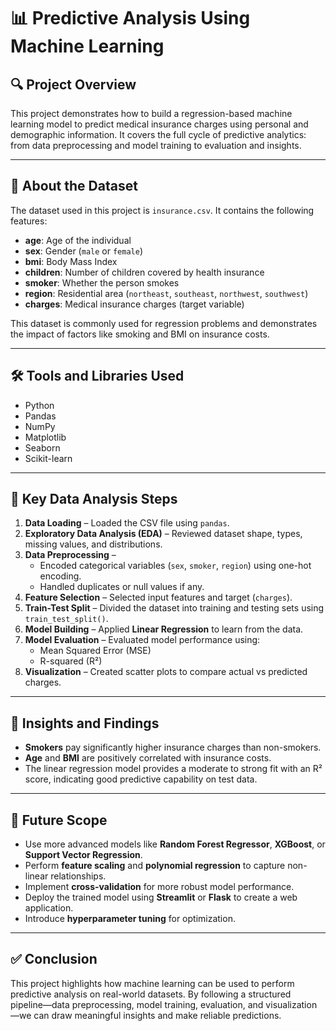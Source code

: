 # 📊 Predictive Analysis Using Machine Learning

## 🔍 Project Overview

This project demonstrates how to build a regression-based machine learning model to predict medical insurance charges using personal and demographic information. It covers the full cycle of predictive analytics: from data preprocessing and model training to evaluation and insights.

---

## 📁 About the Dataset

The dataset used in this project is `insurance.csv`. It contains the following features:

- **age**: Age of the individual  
- **sex**: Gender (`male` or `female`)  
- **bmi**: Body Mass Index  
- **children**: Number of children covered by health insurance  
- **smoker**: Whether the person smokes  
- **region**: Residential area (`northeast`, `southeast`, `northwest`, `southwest`)  
- **charges**: Medical insurance charges (target variable)

This dataset is commonly used for regression problems and demonstrates the impact of factors like smoking and BMI on insurance costs.

---

## 🛠️ Tools and Libraries Used

- Python
- Pandas
- NumPy
- Matplotlib
- Seaborn
- Scikit-learn

---

## 📌 Key Data Analysis Steps

1. **Data Loading** – Loaded the CSV file using `pandas`.
2. **Exploratory Data Analysis (EDA)** – Reviewed dataset shape, types, missing values, and distributions.
3. **Data Preprocessing** – 
   - Encoded categorical variables (`sex`, `smoker`, `region`) using one-hot encoding.
   - Handled duplicates or null values if any.
4. **Feature Selection** – Selected input features and target (`charges`).
5. **Train-Test Split** – Divided the dataset into training and testing sets using `train_test_split()`.
6. **Model Building** – Applied **Linear Regression** to learn from the data.
7. **Model Evaluation** – Evaluated model performance using:
   - Mean Squared Error (MSE)
   - R-squared (R²)
8. **Visualization** – Created scatter plots to compare actual vs predicted charges.

---

## 🔎 Insights and Findings

- **Smokers** pay significantly higher insurance charges than non-smokers.
- **Age** and **BMI** are positively correlated with insurance costs.
- The linear regression model provides a moderate to strong fit with an R² score, indicating good predictive capability on test data.

---

## 🚀 Future Scope

- Use more advanced models like **Random Forest Regressor**, **XGBoost**, or **Support Vector Regression**.
- Perform **feature scaling** and **polynomial regression** to capture non-linear relationships.
- Implement **cross-validation** for more robust model performance.
- Deploy the trained model using **Streamlit** or **Flask** to create a web application.
- Introduce **hyperparameter tuning** for optimization.

---

## ✅ Conclusion

This project highlights how machine learning can be used to perform predictive analysis on real-world datasets. By following a structured pipeline—data preprocessing, model training, evaluation, and visualization—we can draw meaningful insights and make reliable predictions.

